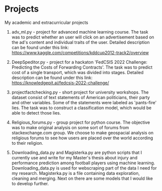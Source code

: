 # Projects
My academic and extracurricular projects

1. adv_ml.py - project for advanced machine learning course. The task was to predict whether an user will click on an advertisement based on the ad's content and individual traits of the user. Detailed description can be found under this link: https://www.kaggle.com/competitions/kddcup2012-track2/overview

2. DeepSpeditor.py - project for a hackaton 'FedCSIS 2022 Challenge: Predicting the Costs of Forwarding Contracts'. The task was to predict cost of a single transport, which was divided into stages. Detailed description can be found under this link: https://knowledgepit.ai/fedcsis-2022-challenge/

3. projectfactchecking.py - short project for university workshops. The dataset consist of text statements of American politicians, their party and other variables. Some of the statements were labeled as 'pants-fire' lies. The task was to construct a classification model, which would be able to detect those lies.

4. Religious_forums.py - group project for python course. The objective was to make original analysis on some sort of forums from stackexchange.com group. We choose to make geospacial analysis on religious forums to see how users are placed over the world according to their religion.

5. Downloading_data.py and Magisterka.py are python scripts that I currently use and write for my Master's thesis about injury and performance prediction among football players using machine learning. Downloading_data.py is used for webscraping part of the data I need for my research. Magisterka.py is a file containing data exploration, cleaning and merging. Next on there are some models that I would like to develop further.
